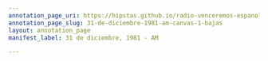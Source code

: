 ```yaml
---
annotation_page_uri: https://hipstas.github.io/radio-venceremos-espanol/annotations/31-de-diciembre-1981-am-canvas-1-bajas.json
annotation_page_slug: 31-de-diciembre-1981-am-canvas-1-bajas
layout: annotation_page
manifest_label: 31 de diciembre, 1981 - AM

---
```

